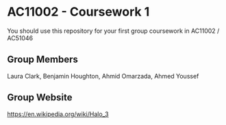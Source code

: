 # AC11002 - Coursework 1
You should use this repository for your first group coursework in AC11002 / AC51046

## Group Members
Laura Clark, Benjamin Houghton, Ahmid Omarzada, Ahmed Youssef

## Group Website
https://en.wikipedia.org/wiki/Halo_3
